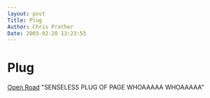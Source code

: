 ```yaml
---
layout: post
Title: Plug  
Author: Chris Prather
Date: 2003-02-20 13:23:53
---
```


# Plug
<a title="Open Road" href="http://www.prather.org/~mark/">Open Road</a> "SENSELESS PLUG OF PAGE WHOAAAAA WHOAAAAA"


